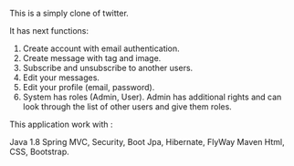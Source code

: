 This is a simply clone of twitter.

It has next functions:

1. Create account with email authentication.
2. Create message with tag and image.
3. Subscribe and unsubscribe to another users.
4. Edit your messages.
5. Edit your profile (email, password).
6. System has roles (Admin, User). Admin has additional rights and can look through the list of other users and give them
roles.

This application work with :

Java 1.8
Spring MVC, Security, Boot
Jpa, Hibernate, FlyWay
Maven
Html, CSS, Bootstrap.

